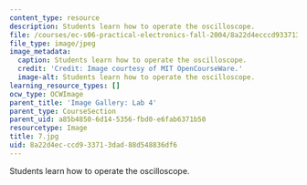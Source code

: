 ```yaml
---
content_type: resource
description: Students learn how to operate the oscilloscope.
file: /courses/ec-s06-practical-electronics-fall-2004/8a22d4ecccd933713dad88d548836df6_7.jpg
file_type: image/jpeg
image_metadata:
  caption: Students learn how to operate the oscilloscope.
  credit: 'Credit: Image courtesy of MIT OpenCourseWare.'
  image-alt: Students learn how to operate the oscilloscope.
learning_resource_types: []
ocw_type: OCWImage
parent_title: 'Image Gallery: Lab 4'
parent_type: CourseSection
parent_uid: a85b4850-6d14-5356-fbd0-e6fab6371b50
resourcetype: Image
title: 7.jpg
uid: 8a22d4ec-ccd9-3371-3dad-88d548836df6
---
```

Students learn how to operate the oscilloscope.

